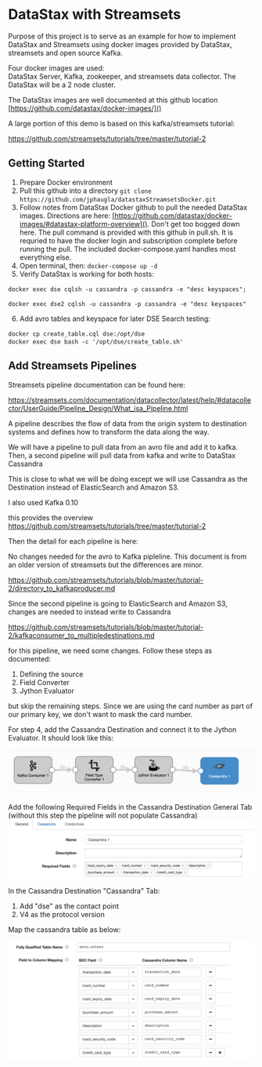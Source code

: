 # DataStax with Streamsets
Purpose of this project is to serve as an example for how to implement DataStax and Streamsets using docker images provided by DataStax, streamsets and open source Kafka.

Four docker images  are used:   
DataStax Server, Kafka, zookeeper, and streamsets data collector. The DataStax will be a 2 node cluster.

The DataStax images are well documented at this github location  [https://github.com/datastax/docker-images/]()

A large portion of this demo is based on this kafka/streamsets tutorial:

https://github.com/streamsets/tutorials/tree/master/tutorial-2

## Getting Started
1. Prepare Docker environment
2. Pull this github into a directory  `git clone https://github.com/jphaugla/datastaxStreamsetsDocker.git`
3. Follow notes from DataStax Docker github to pull the needed DataStax images.  Directions are here:  [https://github.com/datastax/docker-images/#datastax-platform-overview]().  Don't get too bogged down here.  The pull command is provided with this github in pull.sh. It is requried to have the docker login and subscription complete before running the pull.  The included docker-compose.yaml handles most everything else.
4. Open terminal, then: `docker-compose up -d`
5. Verify DataStax is working for both hosts:
```
docker exec dse cqlsh -u cassandra -p cassandra -e "desc keyspaces";
```
```
docker exec dse2 cqlsh -u cassandra -p cassandra -e "desc keyspaces"
```
6. Add avro tables and keyspace for later DSE Search testing:
```
docker cp create_table.cql dse:/opt/dse
docker exec dse bash -c '/opt/dse/create_table.sh'
```

## Add Streamsets Pipelines

Streamsets pipeline documentation can be found here:

https://streamsets.com/documentation/datacollector/latest/help/#datacollector/UserGuide/Pipeline_Design/What_isa_Pipeline.html

A pipeline describes the flow of data from the origin system to destination systems and defines how to transform the data along the way.

We will have a pipeline to pull data from an avro file and add it to kafka.  Then, a second pipeline will pull data from kafka and write to DataStax Cassandra

This is close to what we will be doing except we will use Cassandra as the Destination instead of ElasticSearch and Amazon S3.

I also used Kafka 0.10

this provides the overview
https://github.com/streamsets/tutorials/tree/master/tutorial-2

Then the detail for each pipeline is here:

No changes needed for the avro to Kafka pipleline.  This document is from an older version of streamsets but the differences are minor.

https://github.com/streamsets/tutorials/blob/master/tutorial-2/directory_to_kafkaproducer.md


Since the second pipeline is going to ElasticSearch and Amazon S3, changes are needed to instead write to Cassandra

https://github.com/streamsets/tutorials/blob/master/tutorial-2/kafkaconsumer_to_multipledestinations.md

for this pipeline, we need some changes.  Follow these steps as documented:

1. Defining the source
2. Field Converter
3. Jython Evaluator

but skip the remaining steps.  Since we are using the card number as part of our primary key, we don't want to mask the card number.

For step 4, add the Cassandra Destination and connect it to the Jython Evaluator.  It should look like this:

![Streamsets Pipeline](README.photos/StreamsetsCassandraPipeline.png)

Add the following Required Fields in the Cassandra Destination General Tab (without this step the pipeline will not populate Cassandra)
![Streamsets Pipeline](README.photos/StreamsetsCassandraRequired.png)

In the Cassandra Destination "Cassandra" Tab:
1. Add "dse" as the contact point
2. V4 as the protocol version

Map the cassandra table as below:


![Streamsets Pipeline](README.photos/StreamsetsCassandraColumns.png)
